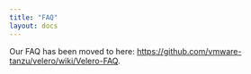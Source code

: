 ```yaml
---
title: "FAQ"
layout: docs
---
```


Our FAQ has been moved to here: https://github.com/vmware-tanzu/velero/wiki/Velero-FAQ.